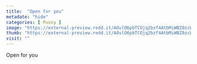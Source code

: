 ```yaml
---
title:  "Open for you"
metadate: "hide"
categories: [ Pussy ]
image: "https://external-preview.redd.it/AOvlO6pbTCOjq2bzf4AtbMiWBZ0zcW3sa93iKjv7xuk.jpg?auto=webp&s=948d9dbf2413214e3f4b0d42c5e7d093009a732c"
thumb: "https://external-preview.redd.it/AOvlO6pbTCOjq2bzf4AtbMiWBZ0zcW3sa93iKjv7xuk.jpg?width=320&crop=smart&auto=webp&s=527f4e0315e68c445aa942b39e80275bb7200ff1"
visit: ""
---
```

Open for you
